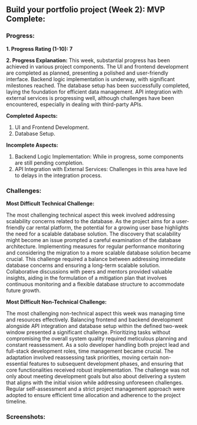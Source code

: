 ## Build your portfolio project (Week 2): MVP Complete:

### Progress:

**1. Progress Rating (1-10): 7**

**2. Progress Explanation:**
This week, substantial progress has been achieved in various project components. The UI and frontend development are completed as planned, presenting a polished and user-friendly interface. Backend logic implementation is underway, with significant milestones reached. The database setup has been successfully completed, laying the foundation for efficient data management. API integration with external services is progressing well, although challenges have been encountered, especially in dealing with third-party APIs.

**Completed Aspects:**

1. UI and Frontend Development.
2. Database Setup.

**Incomplete Aspects:**

1. Backend Logic Implementation: While in progress, some components are still pending completion.
2. API Integration with External Services: Challenges in this area have led to delays in the integration process.

### Challenges:

**Most Difficult Technical Challenge:**

The most challenging technical aspect this week involved addressing scalability concerns related to the database. As the project aims for a user-friendly car rental platform, the potential for a growing user base highlights the need for a scalable database solution. The discovery that scalability might become an issue prompted a careful examination of the database architecture. Implementing measures for regular performance monitoring and considering the migration to a more scalable database solution became crucial. This challenge required a balance between addressing immediate database concerns and ensuring a long-term scalable solution. Collaborative discussions with peers and mentors provided valuable insights, aiding in the formulation of a mitigation plan that involves continuous monitoring and a flexible database structure to accommodate future growth.

**Most Difficult Non-Technical Challenge:**

The most challenging non-technical aspect this week was managing time and resources effectively. Balancing frontend and backend development alongside API integration and database setup within the defined two-week window presented a significant challenge. Prioritizing tasks without compromising the overall system quality required meticulous planning and constant reassessment. As a solo developer handling both project lead and full-stack development roles, time management became crucial. The adaptation involved reassessing task priorities, moving certain non-essential features to subsequent development phases, and ensuring that core functionalities received robust implementation. The challenge was not only about meeting development goals but also about delivering a system that aligns with the initial vision while addressing unforeseen challenges. Regular self-assessment and a strict project management approach were adopted to ensure efficient time allocation and adherence to the project timeline.

### Screenshots:
